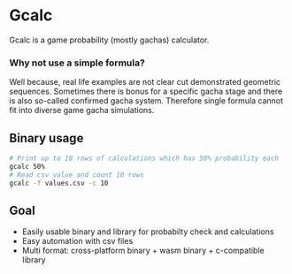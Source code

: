 # Gcalc

Gcalc is a game probability (mostly gachas) calculator.

### Why not use a simple formula?

Well because, real life examples are not clear cut demonstrated geometric
sequences. Sometimes there is bonus for a specific gacha stage and there is
also so-called confirmed gacha system. Therefore single formula cannot fit into
diverse game gacha simulations.

## Binary usage

```bash
# Print up to 10 rows of calculations which has 50% probability each
gcalc 50%
# Read csv value and count 10 rows
gcalc -f values.csv -c 10
```

## Goal

- Easily usable binary and library for probabilty check and calculations
- Easy automation with csv files
- Multi format: cross-platform binary + wasm binary + c-compatible library
